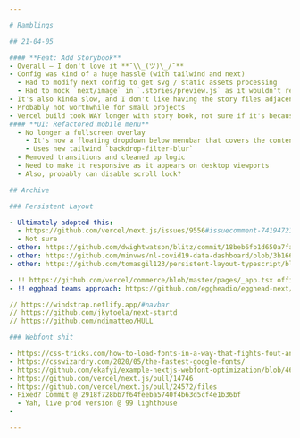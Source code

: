 ```yaml
---

# Ramblings

## 21-04-05

#### **Feat: Add Storybook**
- Overall — I don't love it **¯\\_(ツ)\_/¯** 
- Config was kind of a huge hassle (with tailwind and next)
  - Had to modify next config to get svg / static assets processing
  - Had to mock `next/image` in `.stories/preview.js` as it wouldn't render otherwise
- It's also kinda slow, and I don't like having the story files adjacent to my components
- Probably not worthwhile for small projects
- Vercel build took WAY longer with story book, not sure if it's because a lot of files changed (from 1m -> ~2m)
#### **UI: Refactored mobile menu** 
  - No longer a fullscreen overlay
    - It's now a floating dropdown below menubar that covers the content below
    - Uses new tailwind `backdrop-filter-blur`
  - Removed transitions and cleaned up logic
  - Need to make it responsive as it appears on desktop viewports
  - Also, probably can disable scroll lock?

## Archive

### Persistent Layout

- Ultimately adopted this:
  - https://github.com/vercel/next.js/issues/9556#issuecomment-741947211
  - Not sure
- other: https://github.com/dwightwatson/blitz/commit/18beb6fb1d650a7faa7de19dfd1c186b98c7dfe5
- other: https://github.com/minvws/nl-covid19-data-dashboard/blob/3b166dd2d7c4f99fa4341507faf2ccb793df411b/packages/app/src/pages/_app.tsx
- other: https://github.com/tomasgil123/persistent-layout-typescript/blob/master/pages/_app.tsx

- !! https://github.com/vercel/commerce/blob/master/pages/_app.tsx official vercel implementation
- !! egghead teams approach: https://github.com/eggheadio/egghead-next/blob/main/src/pages/_app.tsx

// https://windstrap.netlify.app/#navbar
// https://github.com/jkytoela/next-startd
// https://github.com/ndimatteo/HULL

### Webfont shit

- https://css-tricks.com/how-to-load-fonts-in-a-way-that-fights-fout-and-makes-lighthouse-happy/
- https://csswizardry.com/2020/05/the-fastest-google-fonts/
- https://github.com/ekafyi/example-nextjs-webfont-optimization/blob/46568966da0d6d99aa9a275c2205be662b679092/pages/index.tsx
- https://github.com/vercel/next.js/pull/14746
- https://github.com/vercel/next.js/pull/24572/files
- Fixed? Commit @ 2918f728bb7f64feeba5740f4b63d5cf4e1b36bf
  - Yah, live prod version @ 99 lighthouse
-

---
```

